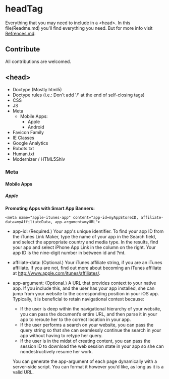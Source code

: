 headTag
===
Everything that you may need to include in a &lt;head>.
In this file(Readme.md) you'll find everything you need. But for more info visit [Refrences.md](/Refrences.md).

Contribute
---
All contributions are welcomed.

&lt;head>
---
+ Doctype (Mostly html5)
+ Doctype rules (i.e.: Don't add '/' at the end of self-closing tags)
+ CSS
+ JS
+ Meta
    + Mobile Apps:
        + Apple
        + Android
+ Favicon Family
+ IE Classes
+ Google Analytics
+ Robots.txt
+ Human.txt
+ Modernizer / HTML5Shiv


### Meta

#### Mobile Apps

##### Apple
**Promoting Apps with Smart App Banners:**
```
<meta name="apple-itunes-app" content="app-id=myAppStoreID, affiliate-data=myAffiliateData, app-argument=myURL">
```
+ app-id: (Required.) Your app's unique identifier. To find your app ID from the iTunes Link Maker, type the name of your app in the Search field, and select the appropriate country and media type. In the results, find your app and select iPhone App Link in the column on the right. Your app ID is the nine-digit number in between id and ?mt.
+ affiliate-data: (Optional.) Your iTunes affiliate string, if you are an iTunes affiliate. If you are not, find out more about becoming an iTunes affiliate at http://www.apple.com/itunes/affiliates/.
+ app-argument: (Optional.) A URL that provides context to your native app. If you include this, and the user has your app installed, she can jump from your website to the corresponding position in your iOS app. Typically, it is beneficial to retain navigational context because:
    + If the user is deep within the navigational hierarchy of your website, you can pass the document’s entire URL, and then parse it in your app to reroute her to the correct location in your app.
    + If the user performs a search on your website, you can pass the query string so that she can seamlessly continue the search in your app without having to retype her query.
    + If the user is in the midst of creating content, you can pass the session ID to download the web session state in your app so she can nondestructively resume her work.

    You can generate the app-argument of each page dynamically with a server-side script. You can format it however you'd like, as long as it is a valid URL.
